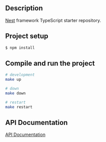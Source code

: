 
## Description

[Nest](https://github.com/nestjs/nest) framework TypeScript starter repository.

## Project setup

```bash
$ npm install
```

## Compile and run the project

```bash
# development
make up

# down
make down

# restart
make restart
```


## API Documentation

[API Documentation](docs/dbapi.md)